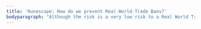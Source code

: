 ```yaml
---
title: 'Runescape: How do we prevent Real-World-Trade Bans?'
bodyparagraph: "Although the risk is a very low risk to a Real World Trade ban, they do happen to traders that trade often. A Real World Trade ban is a ban from the game by the game creator because it is against the game's policy to trade gold or items for real money. Jagex does this to protect themselves from lawsuits that arise if they deem these virtual items as real world value. We protect our customers by doing the following:\n\n1. We use aged accounts, most of our accounts are over 1 Year old\n2. Our Accounts are trained, we will never use lvl 3 accounts to trade you\n3. Our Accounts are quested, we will complete quests on the accounts we trade you on\n4. Our Accounts are Level 40 plus in combat.\n5. If requested, we can offer other alternative ways to trade such as Stake Transfer, tipjar, droptrade, or killtrade. \rAsk for different ways to trade, we are very flexible."
---
```


